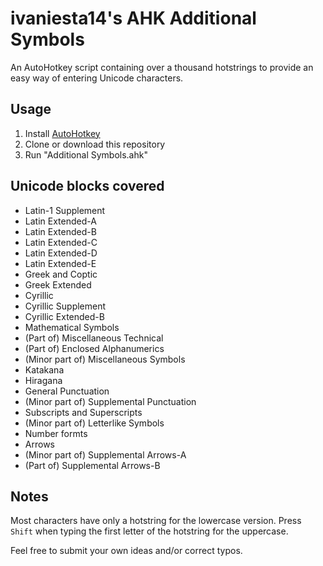 # ivaniesta14's AHK Additional Symbols

An AutoHotkey script containing over a thousand hotstrings to provide an easy way of entering Unicode characters.

## Usage

1. Install [AutoHotkey](https://autohotkey.com "AutoHotkey Homepage")
2. Clone or download this repository
3. Run "Additional Symbols.ahk"

## Unicode blocks covered

- Latin-1 Supplement
- Latin Extended-A
- Latin Extended-B
- Latin Extended-C
- Latin Extended-D
- Latin Extended-E
- Greek and Coptic
- Greek Extended
- Cyrillic
- Cyrillic Supplement
- Cyrillic Extended-B
- Mathematical Symbols
- (Part of) Miscellaneous Technical
- (Part of) Enclosed Alphanumerics
- (Minor part of) Miscellaneous Symbols
- Katakana
- Hiragana
- General Punctuation
- (Minor part of) Supplemental Punctuation
- Subscripts and Superscripts
- (Minor part of) Letterlike Symbols
- Number formts
- Arrows
- (Minor part of) Supplemental Arrows-A
- (Part of) Supplemental Arrows-B

## Notes

Most characters have only a hotstring for the lowercase version.
Press `Shift` when typing the first letter of the hotstring for the uppercase.

Feel free to submit your own ideas and/or correct typos.

